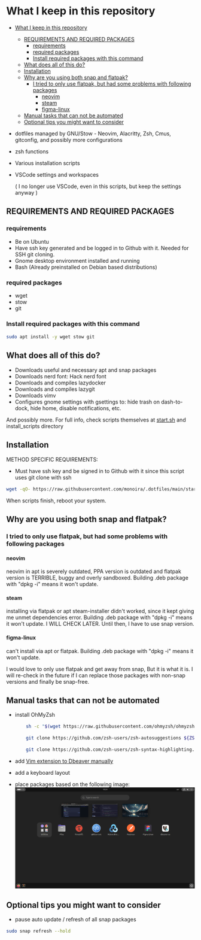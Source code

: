# What I keep in this repository

<!--toc:start-->

- [What I keep in this repository](#what-i-keep-in-this-repository)

  - [REQUIREMENTS AND REQUIRED PACKAGES](#requirements-and-required-packages)
    - [requirements](#requirements)
    - [required packages](#required-packages)
    - [Install required packages with this command](#install-required-packages-with-this-command)
  - [What does all of this do?](#what-does-all-of-this-do)
  - [Installation](#installation)
  - [Why are you using both snap and flatpak?](#why-are-you-using-both-snap-and-flatpak)
    - [I tried to only use flatpak, but had some problems with following packages](#i-tried-to-only-use-flatpak-but-had-some-problems-with-following-packages)
      - [neovim](#neovim)
      - [steam](#steam)
      - [figma-linux](#figma-linux)
  - [Manual tasks that can not be automated](#manual-tasks-that-can-not-be-automated)
  - [Optional tips you might want to consider](#optional-tips-you-might-want-to-consider)
  <!--toc:end-->

- dotfiles managed by GNU/Stow - Neovim, Alacritty, Zsh, Cmus, gitconfig,
  and possibly more configurations
- zsh functions
- Various installation scripts
- VSCode settings and workspaces

  ( I no longer use VSCode, even in this scripts, but keep the settings anyway )

## REQUIREMENTS AND REQUIRED PACKAGES

### requirements

- Be on Ubuntu
- Have ssh key generated and be logged in to Github with it.
  Needed for SSH git cloning.
- Gnome desktop environment installed and running
- Bash (Already preinstalled on Debian based distributions)

### required packages

- wget
- stow
- git

### Install required packages with this command

```bash
sudo apt install -y wget stow git
```

## What does all of this do?

- Downloads useful and necessary apt and snap packages
- Downloads nerd font: Hack nerd font
- Downloads and compiles lazydocker
- Downloads and compiles lazygit
- Downloads vimv
- Configures gnome settings with gsettings to:
  hide trash on dash-to-dock, hide home, disable notifications, etc.

And possibly more.
For full info, check scripts themselves at
[start.sh](./start.sh)
and
install_scripts directory

## Installation

METHOD SPECIFIC REQUIREMENTS:

- Must have ssh key and be signed in to Github with it
  since this script uses git clone with ssh

```bash
wget -qO- https://raw.githubusercontent.com/monoira/.dotfiles/main/start.sh | bash
```

When scripts finish, reboot your system.

## Why are you using both snap and flatpak?

### I tried to only use flatpak, but had some problems with following packages

#### neovim

neovim in apt is severely outdated, PPA version is outdated and
flatpak version is TERRIBLE, buggy and overly sandboxed.
Building .deb package with "dpkg -i" means it won't update.

#### steam

installing via flatpak or apt steam-installer didn't worked, since
it kept giving me unmet dependencies error.
Building .deb package with "dpkg -i" means it won't update.
I WILL CHECK LATER. Until then, I have to use snap version.

#### figma-linux

can't install via apt or flatpak.
Building .deb package with "dpkg -i" means it won't update.

I would love to only use flatpak and get away from snap,
But it is what it is.
I will re-check in the future if I can replace those packages
with non-snap versions and finally be snap-free.

## Manual tasks that can not be automated

- install OhMyZsh

  ```bash
      sh -c "$(wget https://raw.githubusercontent.com/ohmyzsh/ohmyzsh/master/tools/install.sh -O -)"
  ```

  ```bash
      git clone https://github.com/zsh-users/zsh-autosuggestions ${ZSH_CUSTOM:-~/.oh-my-zsh/custom}/plugins/zsh-autosuggestions
  ```

  ```bash
      git clone https://github.com/zsh-users/zsh-syntax-highlighting.git ${ZSH_CUSTOM:-~/.oh-my-zsh/custom}/plugins/zsh-syntax-highlighting
  ```

- add [Vim extension to Dbeaver manually](https://www.youtube.com/watch?v=soznrFTtL2s)
- add a keyboard layout
- place packages based on the following image:
  ![Image of packages on Ubuntu](./_docs/packages.png)

## Optional tips you might want to consider

- pause auto update / refresh of all snap packages

```bash
sudo snap refresh --hold
```
